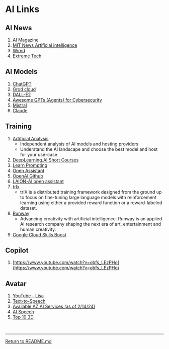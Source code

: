 # AI Links

## AI News
 1. [AI Magazine](https://aimagazine.com/)
 1. [MIT News Artificial intelligence](https://news.mit.edu/topic/artificial-intelligence2)
 1. [Wired](https://www.wired.com/category/artificial-intelligence/)
 1. [Extreme Tech](https://www.extremetech.com/tag/artificial-intelligence)


## AI Models

1. [ChatGPT](https://chat.openai.com/)
1. [Grod cloud](https://console.groq.com/)
1. [DALL-E2](https://openai.com/dall-e-2)
1. [Awesome GPTs (Agents) for Cybersecurity](https://github.com/fr0gger/Awesome-GPT-Agents)
1. [Mistral](https://mistral.ai/)
1. [Claude](https://claude.ai/chats)

## Training
1. [Artificial Analysis](https://artificialanalysis.ai/)
    - Independent analysis of AI models and hosting providers
    - Understand the AI landscape and choose the best model and host for your use-case
1. [DeepLearning.AI Short Courses](https://learn.deeplearning.ai/)
1. [Learn Prompting](https://learnprompting.org/_)
1. [Open Assistant](https://open-assistant.io/)
1. [OpenAI Github](https://github.com/openai)
1. [LAION-AI open assistant](https://github.com/LAION-AI/Open-Assistant)
1. [trlx](https://github.com/CarperAI/trlx)
    - trlX is a distributed training framework designed from the ground up to focus on fine-tuning large language models with reinforcement learning using either a provided reward function or a reward-labeled dataset.
1. [Runway](https://runwayml.com/)
    - Advancing creativity with artificial intelligence. Runway is an applied AI research company shaping the next era of art, entertainment and human creativity.
1. [Google Cloud Skills Boost](https://www.cloudskillsboost.google/)



## Copilot
1. [https://www.youtube.com/watch?v=obfs_LEzPHo](https://www.youtube.com/watch?v=obfs_LEzPHo)

## Avatar

1. [YouTube - Lisa](https://www.youtube.com/watch?v=Dvr9ByPUPgc)
1. [Text-to-Speech](https://learn.microsoft.com/en-us/azure/ai-services/speech-service/text-to-speech-avatar/what-is-text-to-speech-avatar)
1. [Available AZ AI Services (as of 2/14/24)](https://learn.microsoft.com/en-us/azure/ai-services/what-are-ai-services#available-azure-ai-services)
1. [AI Speech](https://techcommunity.microsoft.com/t5/ai-azure-ai-services-blog/azure-ai-speech-announces-public-preview-of-text-to-speech/ba-p/3981448)
1. [Top 10 3D](https://www.appypie.com/blog/best-ai-avatar-generators)

   
<br>
<hr>

[Return to README.md](README.md)

